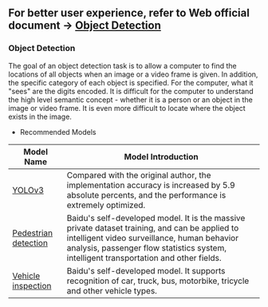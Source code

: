 ## **For better user experience, refer to Web official document -> [Object Detection](https://www.paddlepaddle.org.cn/hublist)**

### Object Detection

The goal of an object detection task is to allow a computer to find the locations of all objects when an image or a video frame is given. In addition, the specific category of each object is specified. For the computer, what it "sees" are the digits encoded. It is difficult for the computer to understand the high level semantic concept - whether it is a person or an object in the image or video frame. It is even more difficult to locate where the object exists in the image.

- Recommended Models

| Model Name                                                   | Model Introduction                                           |
| ------------------------------------------------------------ | ------------------------------------------------------------ |
| [YOLOv3](https://www.paddlepaddle.org.cn/hubdetail?name=yolov3_darknet53_coco2017&en_category=ObjectDetection) | Compared with the original author, the implementation accuracy is increased by 5.9 absolute percents, and the performance is extremely optimized. |
| [Pedestrian detection](https://www.paddlepaddle.org.cn/hubdetail?name=yolov3_darknet53_pedestrian&en_category=ObjectDetection) | Baidu's self-developed model. It is the massive private dataset training, and can be applied to intelligent video surveillance, human behavior analysis, passenger flow statistics system, intelligent transportation and other fields. |
| [Vehicle inspection](https://www.paddlepaddle.org.cn/hubdetail?name=yolov3_darknet53_vehicles&en_category=ObjectDetection) | Baidu's self-developed model. It supports recognition of car, truck, bus, motorbike, tricycle and other vehicle types. |
